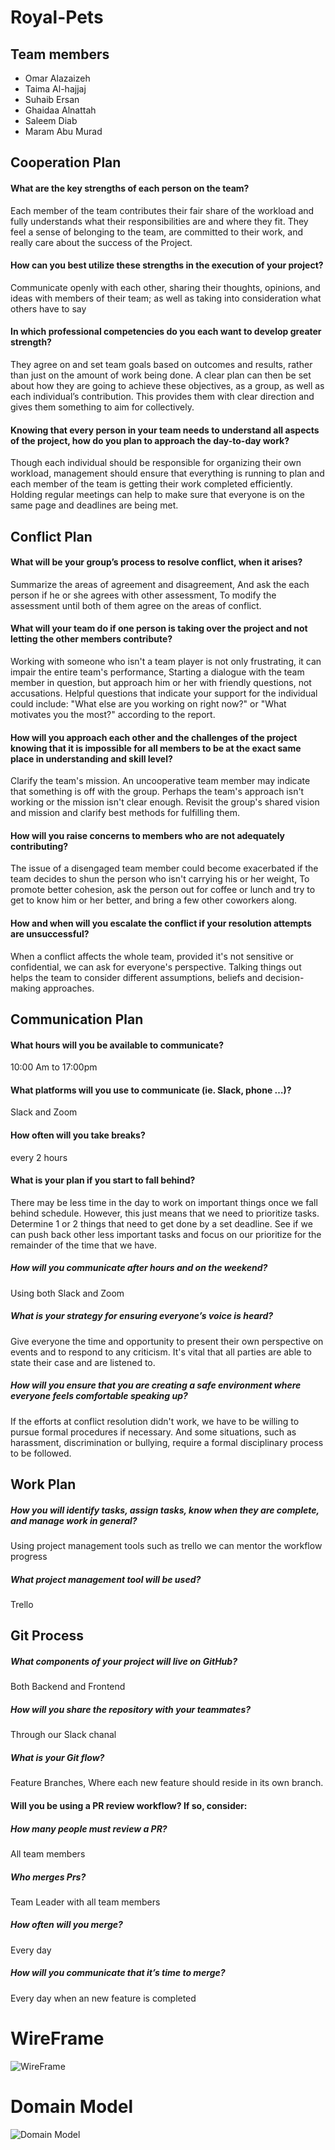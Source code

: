 # Royal-Pets
## Team members
* Omar Alazaizeh
* Taima Al-hajjaj
* Suhaib Ersan
* Ghaidaa Alnattah
* Saleem Diab
* Maram Abu Murad

## Cooperation Plan
#### What are the key strengths of each person on the team?
Each member of the team contributes their fair share of the workload and fully understands what their responsibilities are and where they fit. They feel a sense of belonging to the team, are committed to their work, and really care about the success of the Project. 
#### How can you best utilize these strengths in the execution of your project?
Communicate openly with each other, sharing their thoughts, opinions, and ideas with members of their team; as well as taking into consideration what others have to say 
#### In which professional competencies do you each want to develop greater strength?
They agree on and set team goals based on outcomes and results, rather than just on the amount of work being done. A clear plan can then be set about how they are going to achieve these objectives, as a group, as well as each individual’s contribution. This provides them with clear direction and gives them something to aim for collectively. 
#### Knowing that every person in your team needs to understand all aspects of the project, how do you plan to approach the day-to-day work?
Though each individual should be responsible for organizing their own workload, management should ensure that everything is running to plan and each member of the team is getting their work completed efficiently. Holding regular meetings can help to make sure that everyone is on the same page and deadlines are being met. 

## Conflict Plan
#### What will be your group’s process to resolve conflict, when it arises?
Summarize the areas of agreement and disagreement, And ask the each person if he or she agrees with other assessment, To modify the assessment until both of them agree on the areas of conflict.
#### What will your team do if one person is taking over the project and not letting the other members contribute?
Working with someone who isn't a team player is not only frustrating, it can impair the entire team's performance, Starting a dialogue with the team member in question, but approach him or her with friendly questions, not accusations. Helpful questions that indicate your support for the individual could include: "What else are you working on right now?" or "What motivates you the most?" according to the report. 
#### How will you approach each other and the challenges of the project knowing that it is impossible for all members to be at the exact same place in understanding and skill level?
Clarify the team's mission. An uncooperative team member may indicate that something is off with the group. Perhaps the team's approach isn't working or the mission isn't clear enough. Revisit the group's shared vision and mission and clarify best methods for fulfilling them. 
#### How will you raise concerns to members who are not adequately contributing?
The issue of a disengaged team member could become exacerbated if the team decides to shun the person who isn't carrying his or her weight, To promote better cohesion, ask the person out for coffee or lunch and try to get to know him or her better, and bring a few other coworkers along.
#### How and when will you escalate the conflict if your resolution attempts are unsuccessful?
When a conflict affects the whole team, provided it's not sensitive or confidential, we can ask for everyone's perspective. Talking things out helps the team to consider different assumptions, beliefs and decision-making approaches.

## Communication Plan
#### What hours will you be available to communicate?
10:00 Am to 17:00pm
#### What platforms will you use to communicate (ie. Slack, phone …)?
Slack and Zoom
#### How often will you take breaks?
every 2 hours
#### What is your plan if you start to fall behind?
There may be less time in the day to work on important things once we fall behind schedule. However, this just means that we need to prioritize tasks. Determine 1 or 2 things that need to get done by a set deadline. See if we can push back other less important tasks and focus on our prioritize for the remainder of the time that we have.
##### How will you communicate after hours and on the weekend?
Using both Slack and Zoom
##### What is your strategy for ensuring everyone’s voice is heard?
Give everyone the time and opportunity to present their own perspective on events and to respond to any criticism. It's vital that all parties are able to state their case and are listened to. 
##### How will you ensure that you are creating a safe environment where everyone feels comfortable speaking up?
If the efforts at conflict resolution didn't work, we have to be willing to pursue formal procedures if necessary. And some situations, such as harassment, discrimination or bullying, require a formal disciplinary process to be followed. 

## Work Plan
##### How you will identify tasks, assign tasks, know when they are complete, and manage work in general?
Using project management tools such as trello we can mentor the workflow progress
##### What project management tool will be used?
Trello

## Git Process
##### What components of your project will live on GitHub?
Both Backend and Frontend
##### How will you share the repository with your teammates?
Through our Slack chanal
##### What is your Git flow?
Feature Branches, Where each new feature should reside in its own branch.
#### Will you be using a PR review workflow? If so, consider:
##### How many people must review a PR?
All team members
##### Who merges Prs?
Team Leader with all team members
##### How often will you merge?
Every day
##### How will you communicate that it’s time to merge?
Every day when an new feature is completed

# WireFrame
![WireFrame](https://i.ibb.co/D4hs75k/wirefram-1.png)

# Domain Model
![Domain Model](https://i.ibb.co/mBR3V2S/Untitled-Diagram.png)
